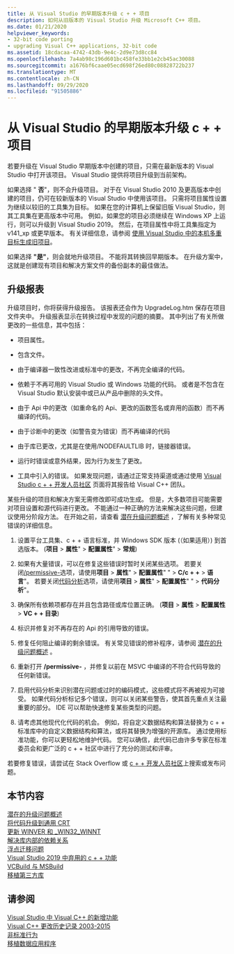 ```yaml
---
title: 从 Visual Studio 的早期版本升级 c + + 项目
description: 如何从旧版本的 Visual Studio 升级 Microsoft C++ 项目。
ms.date: 01/21/2020
helpviewer_keywords:
- 32-bit code porting
- upgrading Visual C++ applications, 32-bit code
ms.assetid: 18cdacaa-4742-43db-9e4c-2d9e73d8cc84
ms.openlocfilehash: 7a4ab98c196d601bc458fe33bb1e2cb45ac30088
ms.sourcegitcommit: a1676bf6caae05ecd698f26ed80c08828722b237
ms.translationtype: MT
ms.contentlocale: zh-CN
ms.lasthandoff: 09/29/2020
ms.locfileid: "91505886"
---
```

# <a name="upgrade-c-projects-from-earlier-versions-of-visual-studio"></a>从 Visual Studio 的早期版本升级 c + + 项目

若要升级在 Visual Studio 早期版本中创建的项目，只需在最新版本的 Visual Studio 中打开该项目。 Visual Studio 提供将项目升级到当前架构。

如果选择 " **否**"，则不会升级项目。 对于在 Visual Studio 2010 及更高版本中创建的项目，仍可在较新版本的 Visual Studio 中使用该项目。 只需将项目属性设置为继续以较旧的工具集为目标。 如果在您的计算机上保留旧版 Visual Studio，则其工具集在更高版本中可用。 例如，如果您的项目必须继续在 Windows XP 上运行，则可以升级到 Visual Studio 2019。 然后，在项目属性中将工具集指定为 v141_xp 或更早版本。 有关详细信息，请参阅 [使用 Visual Studio 中的本机多重目标生成旧项目](use-native-multi-targeting.md)。

如果选择 **"是"**，则会就地升级项目。 不能将其转换回早期版本。 在升级方案中，这就是创建现有项目和解决方案文件的备份副本的最佳做法。

## <a name="upgrade-reports"></a>升级报表

升级项目时，你将获得升级报告。 该报表还会作为 UpgradeLog.htm 保存在项目文件夹中。 升级报表显示在转换过程中发现的问题的摘要。 其中列出了有关所做更改的一些信息，其中包括：

- 项目属性。

- 包含文件。

- 由于编译器一致性改进或标准中的更改，不再完全编译的代码。

- 依赖于不再可用的 Visual Studio 或 Windows 功能的代码。 或者是不包含在 Visual Studio 默认安装中或已从产品中删除的头文件。

- 由于 Api 中的更改（如重命名的 Api、更改的函数签名或弃用的函数）而不再编译的代码。

- 由于诊断中的更改（如警告变为错误）而不再编译的代码

- 由于库已更改，尤其是在使用/NODEFAULTLIB 时，链接器错误。

- 运行时错误或意外结果，因为行为发生了更改。

- 工具中引入的错误。 如果发现问题，请通过正常支持渠道或通过使用 [Visual Studio c + + 开发人员社区](https://developercommunity.visualstudio.com/spaces/62/index.html) 页面将其报告给 Visual C++ 团队。

某些升级的项目和解决方案无需修改即可成功生成。 但是，大多数项目可能需要对项目设置和源代码进行更改。 不能通过一种正确的方法来解决这些问题，但建议使用分阶段方法。 在开始之前，请查看 [潜在升级问题概述](../porting/overview-of-potential-upgrade-issues-visual-cpp.md) ，了解有关多种常见错误的详细信息。

1. 设置平台工具集、c + + 语言标准，并 Windows SDK 版本 (（如果适用）) 到首选版本。  (**项目**  >  **属性**"  >  **配置属性**"  >  **常规**) 

1. 如果有大量错误，可以在修复这些错误时暂时关闭某些选项。 若要关闭[/permissive-](../build/reference/permissive-standards-conformance.md)选项，请使用**项目**  >  **属性**"  >  **配置属性**" "  >  **C/c + +**  >  **语言**"。 若要关闭[代码分析](../code-quality/code-analysis-for-c-cpp-overview.md)选项，请使用**项目**  >  **属性**"  >  **配置属性**" "  >  **代码分析**"。

1. 确保所有依赖项都存在并且包含路径或库位置正确。  (**项目**  >  **属性**  >  **配置属性**  >  **VC + + 目录**) 

1. 标识并修复对不再存在的 Api 的引用导致的错误。

1. 修复任何阻止编译的剩余错误。 有关常见错误的修补程序，请参阅 [潜在的升级问题概述](../porting/overview-of-potential-upgrade-issues-visual-cpp.md) 。

1. 重新打开 **/permissive-** ，并修复以前在 MSVC 中编译的不符合代码导致的任何新错误。

1. 启用代码分析来识别潜在问题或过时的编码模式，这些模式将不再被视为可接受。 如果代码分析标记多个错误，则可以关闭某些警告，使其首先重点关注最重要的部分。 IDE 可以帮助快速修复某些类型的问题。

1. 请考虑其他现代化代码的机会。 例如，将自定义数据结构和算法替换为 c + + 标准库中的自定义数据结构和算法，或将其替换为增强的开源库。 通过使用标准功能，你可以更轻松地维护代码。 您可以确信，此代码已由许多专家在标准委员会和更广泛的 c + + 社区中进行了充分的测试和评审。

若要修复错误，请尝试在 Stack Overflow 或 [c + + 开发人员社区](https://developercommunity.visualstudio.com/spaces/62/index.html)上搜索或发布问题。

## <a name="in-this-section"></a>本节内容

[潜在的升级问题概述](overview-of-potential-upgrade-issues-visual-cpp.md)\
[将代码升级到通用 CRT](upgrade-your-code-to-the-universal-crt.md)\
[更新 WINVER 和 _WIN32_WINNT](modifying-winver-and-win32-winnt.md)\
[解决库内部的依赖关系](fix-your-dependencies-on-library-internals.md)\
[浮点迁移问题](floating-point-migration-issues.md)\
[Visual Studio 2019 中弃用的 c + + 功能](features-deprecated-in-visual-studio.md)\
[VCBuild 与 MSBuild](build-system-changes.md)\
[移植第三方库](porting-third-party-libraries.md)

## <a name="see-also"></a>请参阅

[Visual Studio 中 Visual C++ 的新增功能](../overview/what-s-new-for-visual-cpp-in-visual-studio.md)\
[Visual C++ 更改历史记录 2003-2015](../porting/visual-cpp-change-history-2003-2015.md)\
[非标准行为](../cpp/nonstandard-behavior.md)\
[移植数据应用程序](../data/data-access-programming-mfc-atl.md)
